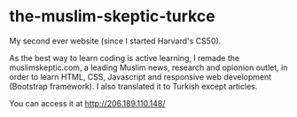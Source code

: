 # the-muslim-skeptic-turkce
My second ever website (since I started Harvard's CS50). 

As the best way to learn coding is active learning, I remade the muslimskeptic.com, a leading Muslim news, research and opionion outlet, in order to learn HTML, CSS, Javascript and responsive web development (Bootstrap framework). I also translated it to Turkish except articles.

You can access it at http://206.189.110.148/
